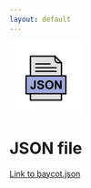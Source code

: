 ```yaml
---
layout: default
---
```

![Forbitten](https://github.com/turakahmet/boycot-db/blob/main/file.png?raw=true)
# JSON file
[Link to baycot.json](./v1.json)
